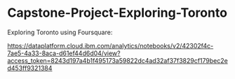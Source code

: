# Capstone-Project-Exploring-Toronto
Exploring Toronto using Foursquare:

https://dataplatform.cloud.ibm.com/analytics/notebooks/v2/42302f4c-7ae5-4a33-8aca-d61ef44d6d04/view?access_token=8243d197a4b1f495173a59822dc4ad32af37f3829cf179bec2ed453ff9321384
